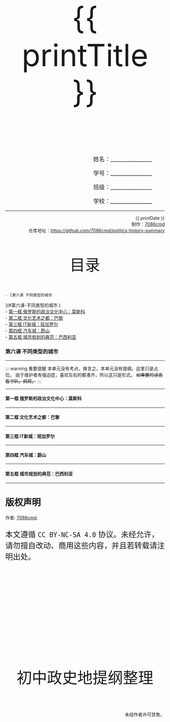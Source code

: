 
  <style>
  #title {
    padding-top: 40%;
    font-size: 96px;
    padding-bottom: 24%;
  }

  #ending {
    padding-top: 60%;
    font-size: 48px;
    padding-bottom: 12%;
  }

  .center {
    text-align: center;
  }
  .right {
    text-align: right;
  }

  #inform {
    padding-right: 8%;
    font-size: 18px;
  }

  .topic {
    padding-top: 12%;
    padding-bottom: 8%;
    font-size: 48px;
  }
</style>
<div class="center">
  <div id="title">{{ printTitle }}</div>
</div>
<div class="right">
  <p id="inform">姓名：________________</p>
  <p id="inform">学号：________________</p>
  <p id="inform">班级：________________</p>
  <p id="inform">学校：________________</p>

  <hr />
  <div>
    {{ printDate }}<br />
    制作：<a href="https://github.com/7086cmd/">7086cmd</a><br />
    仓库地址：<a href="https://github.com/7086cmd/politics-history-summary"
      >https://github.com/7086cmd/politics-history-summary</a
    >
  </div>
</div>


<div class="divider_top"></div>

<div class="divider_top"></div>

<div class="center">
  <div class="topic">目录</div>
</div>

    - [第六课 不同类型的城市](#第六课-不同类型的城市)<br>
      - [第一框 俄罗斯的政治文化中心：莫斯科](#第一框-俄罗斯的政治文化中心：莫斯科)<br>
      - [第二框 文化艺术之都：巴黎](#第二框-文化艺术之都：巴黎)<br>
      - [第三框 IT新城：班加罗尔](#第三框-it新城：班加罗尔)<br>
      - [第四框 汽车城：蔚山](#第四框-汽车城：蔚山)<br>
      - [第五框 城市规划的典范：巴西利亚](#第五框-城市规划的典范：巴西利亚)<br>

<div class="divider"></div>


### 第六课 不同类型的城市

---

::: warning 重要提醒
本单元没有考点，换言之，本单元没有提纲。这里只是占位。
由于维护者有强迫症，喜欢左右的都凑齐，所以这只是形式。
~~如果要的话去看书叭，拜拜。~~
:::

---

#### 第一框 俄罗斯的政治文化中心：莫斯科

---

#### 第二框 文化艺术之都：巴黎

---

#### 第三框 IT新城：班加罗尔

---

#### 第四框 汽车城：蔚山

---

#### 第五框 城市规划的典范：巴西利亚

---

<div class="divider"></div>

<div class="divider"></div>

# 版权声明

作者: [7086cmd](https://github.com/7086cmd).<br>

<p style="font-size: 24px">
本文遵循 <code>CC BY-NC-SA 4.0</code> 协议。未经允许，请勿擅自改动、商用这些内容，并且若转载请注明出处。
</p>

<script setup>
import { ref } from "vue";

const printTitle = ref(new URL(location.href).pathname === '/print' ? "政史地总资料" : document.title
.split("|")[0]
.trim());

const printDate = ref(`导出日期：${new Date().toLocaleDateString()} ${new Date().toLocaleTimeString()}`);

</script>

<div class="divider_top"></div>

<div class="center">
  <div id="ending">初中政史地提纲整理</div>
</div>

<div class="right">
  <p>未经作者许可禁售。</p>
</div>
